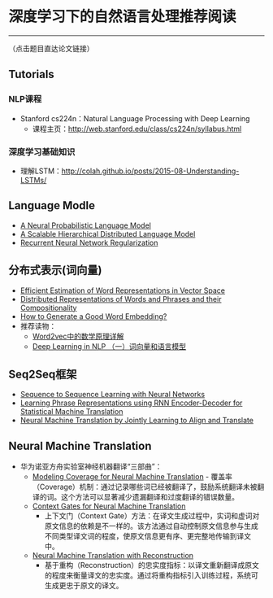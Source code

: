# 深度学习下的自然语言处理推荐阅读
------------
（点击题目直达论文链接）

## Tutorials
### NLP课程
- Stanford cs224n：Natural Language Processing with Deep Learning
    - 课程主页：http://web.stanford.edu/class/cs224n/syllabus.html
### 深度学习基础知识
- 理解LSTM：http://colah.github.io/posts/2015-08-Understanding-LSTMs/


## Language Modle

- [A Neural Probabilistic Language Model](http://www.jmlr.org/papers/volume3/bengio03a/bengio03a.pdf)
- [A Scalable Hierarchical Distributed Language Model](http://www.cs.toronto.edu/~fritz/absps/andriytree.pdf)
- [Recurrent Neural Network Regularization](https://arxiv.org/abs/1409.2329)

## 分布式表示(词向量)

- [Efficient Estimation of Word Representations in Vector Space](https://arxiv.org/abs/1301.3781)
- [Distributed Representations of Words and Phrases and their Compositionality](https://arxiv.org/abs/1310.4546)
- [How to Generate a Good Word Embedding?](https://arxiv.org/abs/1507.05523)
- 推荐读物：
    - [Word2vec中的数学原理详解](http://blog.csdn.net/itplus/article/details/37969519)
    - [Deep Learning in NLP （一）词向量和语言模型](http://licstar.net/archives/328#s23)


## Seq2Seq框架

- [Sequence to Sequence Learning with Neural Networks](https://papers.nips.cc/paper/5346-sequence-to-sequence-learning-with-neural-networks.pdf)
- [Learning Phrase Representations using RNN Encoder-Decoder for Statistical Machine Translation](https://arxiv.org/pdf/1406.1078.pdf)
- [Neural Machine Translation by Jointly Learning to Align and Translate](https://arxiv.org/abs/1409.0473)

## Neural Machine Translation


- 华为诺亚方舟实验室神经机器翻译“三部曲”：
    - [Modeling Coverage for Neural Machine Translation](https://arxiv.org/abs/1601.04811)
            - 覆盖率（Coverage）机制：通过记录哪些词已经被翻译了，鼓励系统翻译未被翻译的词。这个方法可以显著减少遗漏翻译和过度翻译的错误数量。
    - [Context Gates for Neural Machine Translation](https://arxiv.org/abs/1608.06043) 
        - 上下文门（Context Gate）方法：在译文生成过程中，实词和虚词对原文信息的依赖是不一样的。该方法通过自动控制原文信息参与生成不同类型译文词的程度，使原文信息更有序、更完整地传输到译文中。
   - [Neural Machine Translation with Reconstruction](https://arxiv.org/abs/1611.01874)
        - 基于重构（Reconstruction）的忠实度指标：以译文重新翻译成原文的程度来衡量译文的忠实度。通过将重构指标引入训练过程，系统可生成更忠于原文的译文。 

